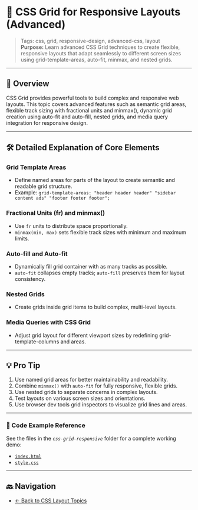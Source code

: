 # 🎨 CSS Grid for Responsive Layouts (Advanced)

> Tags: css, grid, responsive-design, advanced-css, layout  
> **Purpose:** Learn advanced CSS Grid techniques to create flexible, responsive layouts that adapt seamlessly to different screen sizes using grid-template-areas, auto-fit, minmax, and nested grids.

---

## 📖 Overview

CSS Grid provides powerful tools to build complex and responsive web layouts. This topic covers advanced features such as semantic grid areas, flexible track sizing with fractional units and minmax(), dynamic grid creation using auto-fit and auto-fill, nested grids, and media query integration for responsive design.

---

## 🛠️ Detailed Explanation of Core Elements

### Grid Template Areas

- Define named areas for parts of the layout to create semantic and readable grid structure.
- Example: `grid-template-areas: "header header header" "sidebar content ads" "footer footer footer";`

### Fractional Units (fr) and minmax()

- Use `fr` units to distribute space proportionally.
- `minmax(min, max)` sets flexible track sizes with minimum and maximum limits.

### Auto-fill and Auto-fit

- Dynamically fill grid container with as many tracks as possible.
- `auto-fit` collapses empty tracks; `auto-fill` preserves them for layout consistency.

### Nested Grids

- Create grids inside grid items to build complex, multi-level layouts.

### Media Queries with CSS Grid

- Adjust grid layout for different viewport sizes by redefining grid-template-columns and areas.

---

## 💡 Pro Tip

1. Use named grid areas for better maintainability and readability.
2. Combine `minmax()` with `auto-fit` for fully responsive, flexible grids.
3. Use nested grids to separate concerns in complex layouts.
4. Test layouts on various screen sizes and orientations.
5. Use browser dev tools grid inspectors to visualize grid lines and areas.

---

### 🧪 Code Example Reference

See the files in the _`css-grid-responsive`_ folder for a complete working demo:

- [`index.html`](index.html)  
- [`style.css`](style.css)

---

## 🔙 Navigation

- [← Back to CSS Layout Topics](../README.md)
